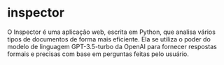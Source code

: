 # inspector
O Inspector é uma aplicação web, escrita em Python, que analisa vários tipos de documentos de forma mais eficiente. Ela se utiliza o poder do modelo de linguagem GPT-3.5-turbo da OpenAI para fornecer respostas formais e precisas com base em perguntas feitas pelo usuário.
